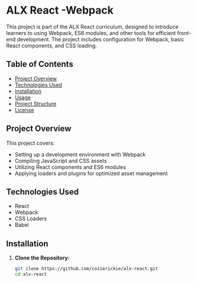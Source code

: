 # ALX React -Webpack

This project is part of the ALX React curriculum, designed to introduce learners to using Webpack, ES6 modules, and other tools for efficient front-end development. The project includes configuration for Webpack, basic React components, and CSS loading.

## Table of Contents
- [Project Overview](#project-overview)
- [Technologies Used](#technologies-used)
- [Installation](#installation)
- [Usage](#usage)
- [Project Structure](#project-structure)
- [License](#license)

## Project Overview
This project covers:
- Setting up a development environment with Webpack
- Compiling JavaScript and CSS assets
- Utilizing React components and ES6 modules
- Applying loaders and plugins for optimized asset management

## Technologies Used
- React
- Webpack
- CSS Loaders
- Babel

## Installation
1. **Clone the Repository:**
   ```bash
   git clone https://github.com/cozierickie/alx-react.git
   cd alx-react
